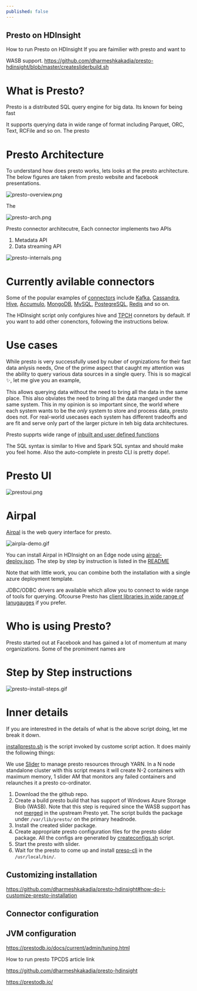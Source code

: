 ```yaml
---
published: false
---
```

## Presto on HDInsight

How to run Presto on HDInsight
If you are faimilier with presto and want to 

WASB support.
https://github.com/dharmeshkakadia/presto-hdinsight/blob/master/createsliderbuild.sh


# What is Presto?
Presto is a distributed SQL query engine for big data.
Its known for being fast

It supports querying data in wide range of format including Parquet, ORC, Text, RCFile and so on.
The presto 

# Presto Architecture
To understand how does presto works, lets looks at the presto architecture. The below figures are taken from presto website and facebook presentations.

![presto-overview.png]({{site.baseurl}}/images/presto-overview.png)


The 

![presto-arch.png]({{site.baseurl}}/images/presto-arch.png)


Presto connector architecutre, 
Each connector implements two APIs 
1. Metadata API
2. Data streaming API

![presto-internals.png]({{site.baseurl}}/images/presto-internals.png)


# Currently avilable connectors

Some of the popular examples of [connectors](https://prestodb.io/docs/current/connector.html) include [Kafka](https://prestodb.io/docs/current/connector/kafka.html), [Cassandra](https://prestodb.io/docs/current/connector/cassandra.html), [Hive](https://prestodb.io/docs/current/connector/hive.html), [Accumulo](https://prestodb.io/docs/current/connector/accumulo.html), [MongoDB](https://prestodb.io/docs/current/connector/mongodb.html), [MySQL](https://prestodb.io/docs/current/connector/mysql.html), [PostegreSQL](https://prestodb.io/docs/current/connector/postgresql.html), [Redis](https://prestodb.io/docs/current/connector/redis.html) and so on.

The HDInsight script only confgiures hive and [TPCH](https://prestodb.io/docs/current/connector/tpch.html) connetors by default. If you want to add other conenctors, following the instructions below.

# Use cases
While presto is very successfully used by nuber of orgnizations for their fast data anlysis needs,
One of the prime aspect that caught my attention was the ability to query various data sources in a single query. This is so magical ✨, let me give you an example,

This allows querying data without the need to bring all the data in the same place. This also obviates the need to bring all the data manged under the same system. This in my opinion is so important since, the world where each system wants to be the _only_ system to store and process data, presto does not. For real-world usecases each system has different tradeoffs and are fit and serve only part of the larger picture in teh big data architectures.

Presto supprts wide range of [inbuilt and user defined functions](https://prestodb.io/docs/current/functions.html)

The SQL syntax is similar to Hive and Spark SQL syntax and should make you feel home. Also the auto-complete in presto CLI is pretty dope!.

# Presto UI
![prestoui.png]({{site.baseurl}}/images/prestoui.png)


# Airpal
[Airpal](http://airbnb.io/airpal/) is the web query interface for presto.

![airpla-demo.gif]({{site.baseurl}}/images/airpla-demo.gif)

You can install Airpal in HDInsight on an Edge node using [airpal-deploy.json](https://github.com/dharmeshkakadia/presto-hdinsight/blob/master/airpal-deploy.json). The step by step by instruction is listed in the [README](https://github.com/dharmeshkakadia/presto-hdinsight#airpal)

Note that with little work, you can combine both the installation with a single azure deployment template.

JDBC/ODBC drivers are available which allow you to connect to wide range of tools for querying. Ofcourse Presto has [client libraries in wide range of lanugauges](https://prestodb.io/docs/current/admin/tuning.html) if you prefer.

# Who is using Presto?
Presto started out at Facebook and has gained a lot of momentum at many organizations. Some of the promiment names are 


# Step by Step instructions

![presto-install-steps.gif]({{site.baseurl}}/images/presto-install-steps.gif)




# Inner details
If you are interestred in the details of what is the above script doing, let me break it down.

[installpresto.sh](https://github.com/dharmeshkakadia/presto-hdinsight/blob/master/installpresto.sh) is the script invoked by custome script action. It does mainly the following things:

We use [Slider](https://github.com/prestodb/presto-yarn) to manage presto resources through YARN. In a N node standalone cluster with this script means it will create N-2 containers with maximum memory, 1 slider AM that monitors any failed containers and relaunches it a presto co-ordinator.

1. Download the the github repo.
2. Create a build presto build that has support of Windows Azure Storage Blob (WASB). Note that this step is required since the WASB support has not [merged](https://github.com/prestodb/presto-hadoop-apache2/pull/14) in the upstream Presto yet. The script builds the package under ``/var/lib/presto/`` on the primary headnode.
3. Install the created slider package.
4. Create appropriate presto configuration files for the presto slider package. All the configs are generated by [createconfigs.sh](https://github.com/dharmeshkakadia/presto-hdinsight/blob/master/createconfigs.sh) script. 
5. Start the presto with slider.
6. Wait for the presto to come up and install [preso-cli](https://prestodb.io/docs/current/installation/cli.html) in the ``/usr/local/bin/``.

## Customizing installation 

https://github.com/dharmeshkakadia/presto-hdinsight#how-do-i-customize-presto-installation

## Connector configuration 


## JVM configuration

https://prestodb.io/docs/current/admin/tuning.html


How to run presto TPCDS article link

https://github.com/dharmeshkakadia/presto-hdinsight

https://prestodb.io/
